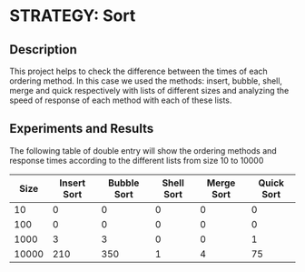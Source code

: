   # STRATEGY: Sort
  ## Description
  This project helps to check the difference between the times of each ordering method.
  In this case we used the methods: insert, bubble, shell, merge and quick respectively with lists of different sizes and analyzing   the speed of response of each method with each of these lists.
  ## Experiments and Results
  The following table of double entry will show the ordering methods and response times according to the different lists from size   10 to 10000
  
  
  
  |Size|Insert Sort|Bubble Sort|Shell Sort|Merge Sort|Quick Sort|
  |--------|--------|--------|--------|--------|--------|
  |10|0|0|0|0|0|
  |100|0|0|0|0|0|
  |1000|3|3|0|0|1|
  |10000|210|350|1|4|75|
  
